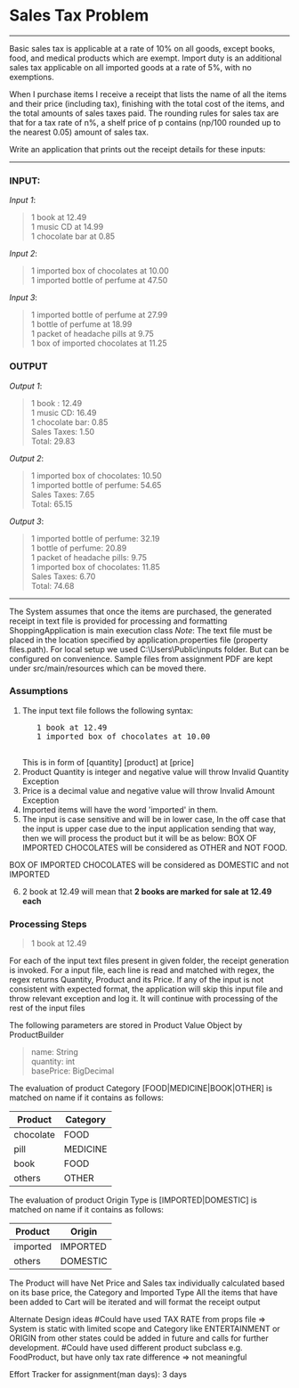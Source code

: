 # Sales Tax Problem
***
Basic sales tax is applicable at a rate of 10% on all goods, except books, food, and medical products which are exempt. Import duty is an additional sales tax applicable on all imported goods at a rate of 5%, with no exemptions.

When I purchase items I receive a receipt that lists the name of all the items and their price (including tax), finishing with the total cost of the items, and the total amounts of sales taxes paid. The rounding rules for sales tax are that for a tax rate of n%, a shelf price of p contains (np/100 rounded up to the nearest 0.05) amount of sales tax.

Write an application that prints out the receipt details for these inputs:
***
### INPUT:

*Input 1*:
>1 book at 12.49  
>1 music CD at 14.99  
>1 chocolate bar at 0.85  

*Input 2*:
>1 imported box of chocolates at 10.00  
>1 imported bottle of perfume at 47.50  

*Input 3*:
>1 imported bottle of perfume at 27.99  
>1 bottle of perfume at 18.99  
>1 packet of headache pills at 9.75  
>1 box of imported chocolates at 11.25  

### OUTPUT

*Output 1*:
>1 book : 12.49  
>1 music CD: 16.49  
>1 chocolate bar: 0.85  
>Sales Taxes: 1.50  
>Total: 29.83  

*Output 2*:
>1 imported box of chocolates: 10.50  
>1 imported bottle of perfume: 54.65  
>Sales Taxes: 7.65  
>Total: 65.15  

*Output 3*:
>1 imported bottle of perfume: 32.19  
>1 bottle of perfume: 20.89  
>1 packet of headache pills: 9.75  
>1 imported box of chocolates: 11.85  
>Sales Taxes: 6.70  
>Total: 74.68  
  
***
The System assumes that once the items are purchased, the generated receipt in text file is provided for processing and formatting
ShoppingApplication is main execution class
*Note*: The text file must be placed in the location specified by application.properties file (property files.path). For local setup we used C:\Users\Public\inputs folder. But can be configured on convenience. Sample files from assignment PDF are kept under src/main/resources which can be moved there.
 
 
### Assumptions
1. The input text file follows the following syntax:
    <pre>
      1 book at 12.49
      1 imported box of chocolates at 10.00
    </pre>
    This is in form of [quantity] [product] at [price]
2. Product Quantity is integer and negative value will throw Invalid Quantity Exception 
3. Price is a decimal value and negative value will throw Invalid Amount Exception
4. Imported items will have the word 'imported' in them.
5. The input is case sensitive and will be in lower case, In the off case that the input is upper case due to the input application sending that way, then we will process the product but it will be as below:
 BOX OF IMPORTED CHOCOLATES will be considered as OTHER and NOT FOOD.
 
 BOX OF IMPORTED CHOCOLATES will be considered as DOMESTIC and not IMPORTED
 
6. 2 book at 12.49 will mean that **2 books are marked for sale at 12.49 each**  

### Processing Steps

> 1 book at 12.49  

For each of the input text files present in given folder, the receipt generation is invoked.
For a input file, each line is read and matched with regex, the regex returns Quantity, Product and its Price.
If any of the input is not consistent with expected format, the application will skip this input file and throw relevant exception and log it. It will continue with processing of the rest of the input files

The following parameters are stored in Product Value Object by ProductBuilder
> name: String  
> quantity: int  
> basePrice: BigDecimal  

The evaluation of product Category [FOOD|MEDICINE|BOOK|OTHER] is matched on name if it contains as follows:

Product       | Category
------------- | -------------
chocolate  	  | FOOD
pill          | MEDICINE
book          | FOOD
others        | OTHER


The evaluation of product Origin Type is  [IMPORTED|DOMESTIC] is matched on name if it contains as follows:

Product       | Origin
------------- | -------------
imported  	  | IMPORTED
others        | DOMESTIC

The Product will have Net Price and Sales tax individually calculated based on its base price, the Category and Imported Type
All the items that have been added to Cart will be iterated and will format the receipt output

Alternate Design ideas
#Could have used TAX RATE from props file => System is static with limited scope and Category like ENTERTAINMENT or ORIGIN from other states could be added in future and calls for further development. 
#Could have used different product subclass e.g. FoodProduct, but have only tax rate difference => not meaningful

Effort Tracker for assignment(man days): 3 days
